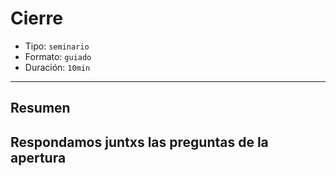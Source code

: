 # Cierre

* Tipo: `seminario`
* Formato: `guiado`
* Duración: `10min`

***

## Resumen

## Respondamos juntxs las preguntas de la apertura
